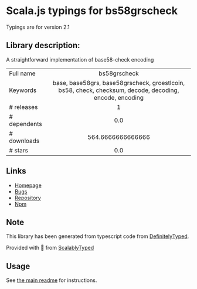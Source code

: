
# Scala.js typings for bs58grscheck

Typings are for version 2.1

## Library description:
A straightforward implementation of base58-check encoding

|                    |                 |
| ------------------ | :-------------: |
| Full name          | bs58grscheck |
| Keywords           | base, base58grs, base58grscheck, groestlcoin, bs58, check, checksum, decode, decoding, encode, encoding |
| # releases         | 1 |
| # dependents       | 0.0 |
| # downloads        | 564.6666666666666 |
| # stars            | 0.0 |

## Links
- [Homepage](https://github.com/groestlcoin/bs58grscheck)
- [Bugs](https://github.com/groestlcoin/bs58grscheck/issues)
- [Repository](https://github.com/groestlcoin/bs58grscheck)
- [Npm](https://www.npmjs.com/package/bs58grscheck)
    


## Note
This library has been generated from typescript code from [DefinitelyTyped](https://definitelytyped.org).

Provided with :purple_heart: from [ScalablyTyped](https://github.com/oyvindberg/ScalablyTyped)

## Usage
See [the main readme](../../readme.md) for instructions.


